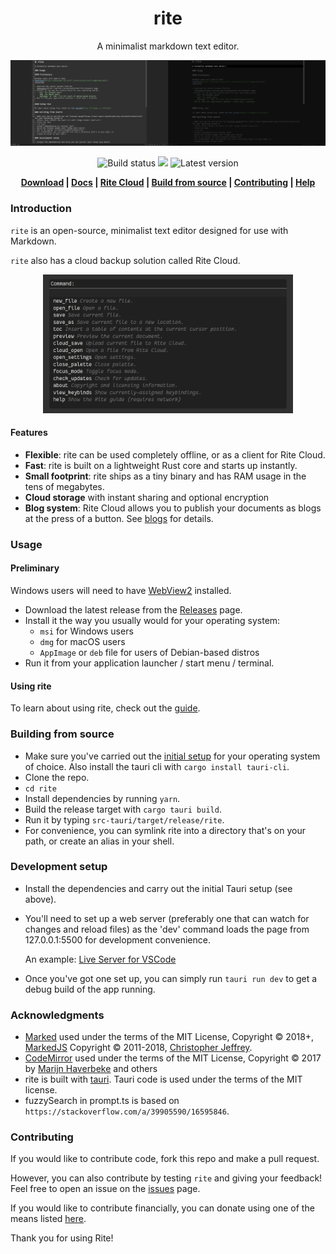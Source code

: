 <h1 align=center>rite</h1>

<p align=center>A minimalist markdown text editor.</p>

![Rite showing this readme in both normal and focus mode](https://github.com/xyzshantaram/rite/blob/main/res/banner.png?raw=true)

<div align=center>

<img src="https://github.com/xyzshantaram/rite/actions/workflows/release.yml/badge.svg" alt="Build status">
<a href="https://riteapp.co.in/help"><img src="https://img.shields.io/badge/docs-latest-blue"></a> <img src="https://img.shields.io/github/v/release/xyzshantaram/rite?display_name=tag&label=version" alt="Latest version">

**[Download](https://github.com/xyzshantaram/rite/releases) |
[Docs](https://riteapp.co.in/help) | [Rite Cloud](https://riteapp.co.in) |
[Build from source](#building-from-source) | [Contributing](#contributing) |
[Help](https://github.com/xyzshantaram/rite/issues)**

</div>

### Introduction

`rite` is an open-source, minimalist text editor designed for use with Markdown.

`rite` also has a cloud backup solution called Rite Cloud.

<div align=center><img width=400 src="https://github.com/xyzshantaram/rite/blob/main/res/command-palette.png?raw=true"></div>

#### Features

- **Flexible**: rite can be used completely offline, or as a client for Rite
  Cloud.
- **Fast**: rite is built on a lightweight Rust core and starts up instantly.
- **Small footprint**: rite ships as a tiny binary and has RAM usage in the tens
  of megabytes.
- **Cloud storage** with instant sharing and optional encryption
- **Blog system**: Rite Cloud allows you to publish your documents as blogs at
  the press of a button. See [blogs](https://riteapp.co.in/blog/) for details.

### Usage

#### Preliminary

Windows users will need to have
[WebView2](https://developer.microsoft.com/en-us/microsoft-edge/webview2/)
installed.

- Download the latest release from the
  [Releases](https://github.com/xyzshantaram/rite/releases) page.
- Install it the way you usually would for your operating system:
  - `msi` for Windows users
  - `dmg` for macOS users
  - `AppImage` or `deb` file for users of Debian-based distros
- Run it from your application launcher / start menu / terminal.

#### Using rite

To learn about using rite, check out the [guide](https://riteapp.co.in/help/).

### Building from source

- Make sure you've carried out the
  [initial setup](https://tauri.app/v1/guides/getting-started/prerequisites) for
  your operating system of choice. Also install the tauri cli with
  `cargo install tauri-cli`.
- Clone the repo.
- `cd rite`
- Install dependencies by running `yarn`.
- Build the release target with `cargo tauri build`.
- Run it by typing `src-tauri/target/release/rite`.
- For convenience, you can symlink rite into a directory that's on your path, or
  create an alias in your shell.

### Development setup

- Install the dependencies and carry out the initial Tauri setup (see above).
- You'll need to set up a web server (preferably one that can watch for changes
  and reload files) as the 'dev' command loads the page from 127.0.0.1:5500 for
  development convenience.

  An example:
  [Live Server for VSCode](https://marketplace.visualstudio.com/items?itemName=ritwickdey.LiveServer)
- Once you've got one set up, you can simply run `tauri run dev` to get a debug
  build of the app running.

### Acknowledgments

- [Marked](https://marked.js.org/) used under the terms of the MIT License,
  Copyright © 2018+, [MarkedJS](https://github.com/markedjs/) Copyright ©
  2011-2018, [Christopher Jeffrey](https://github.com/chjj/).
- [CodeMirror](https://codemirror.net) used under the terms of the MIT License,
  Copyright © 2017 by [Marijn Haverbeke](mailto:marijnh@gmail.com) and others
- rite is built with [tauri](tauri.studio). Tauri code is used under the terms
  of the MIT license.
- fuzzySearch in prompt.ts is based on
  `https://stackoverflow.com/a/39905590/16595846`.

### Contributing

If you would like to contribute code, fork this repo and make a pull request.

However, you can also contribute by testing `rite` and giving your feedback!
Feel free to open an issue on the [issues](issues) page.

If you would like to contribute financially, you can donate using one of the
means listed [here](https://shantaram.xyz/contact/donate.html).

Thank you for using Rite!

